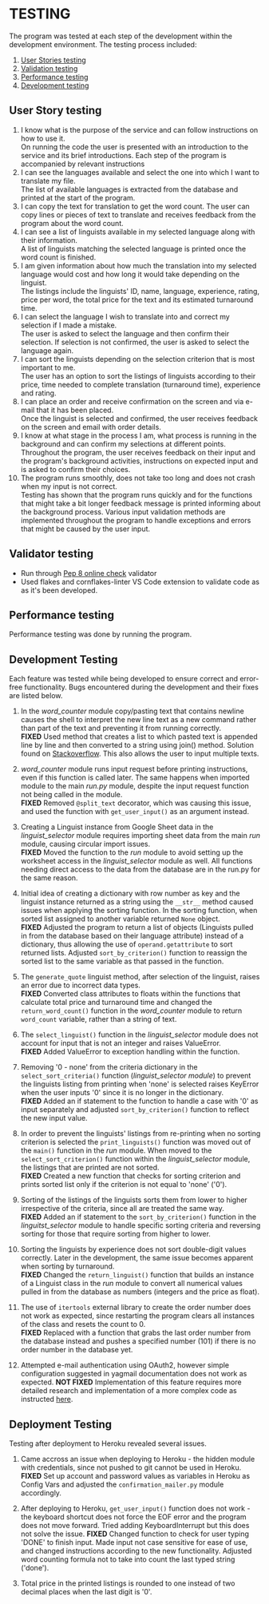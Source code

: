 # TESTING
The program was tested at each step of the development within the development environment. The testing process included:
1. [User Stories testing](#user-stories-testing)
2. [Validation testing](#validation-testing)
3. [Performance testing](#performance-testing)
4. [Development testing](#bugs-and-fixes)

## <a name="user-stories-testing"></a>User Story testing
1. I know what is the purpose of the service and can follow instructions on how to use it.<br>
    On running the code the user is presented with an introduction to the service and its brief introductions. Each step of the program is accompanied by relevant instructions
2. I can see the languages available and select the one into which I want to translate my file.<br>
    The list of available languages is extracted from the database and printed at the start of the program. 
3. I can copy the text for translation to get the word count.
    The user can copy lines or pieces of text to translate and receives feedback from the program about the word count.
4. I can see a list of linguists available in my selected language along with their information.<br>
    A list of linguists matching the selected language is printed once the word count is finished. 
5. I am given information about how much the translation into my selected language would cost and how long it would take depending on the linguist.<br>
    The listings include the linguists' ID, name, language, experience, rating, price per word, the total price for the text and its estimated turnaround time.
6. I can select the language I wish to translate into and correct my selection if I made a mistake.<br>
    The user is asked to select the language and then confirm their selection. If selection is not confirmed, the user is asked to select the language again.
7. I can sort the linguists depending on the selection criterion that is most important to me.<br>
    The user has an option to sort the listings of linguists according to their price, time needed to complete translation (turnaround time), experience and rating.<br>
8. I can place an order and receive confirmation on the screen and via e-mail that it has been placed.<br>
    Once the linguist is selected and confirmed, the user receives feedback on the screen and email with order details.
9. I know at what stage in the process I am, what process is running in the background and can confirm my selections at different points.<br>
    Throughout the program, the user receives feedback on their input and the program's background activities, instructions on expected input and is asked to confirm their choices.
10. The program runs smoothly, does not take too long and does not crash when my input is not correct.<br>
    Testing has shown that the program runs quickly and for the functions that might take a bit longer feedback message is printed informing about the background process. Various input validation methods are implemented throughout the program to handle exceptions and errors that might be caused by the user input.
  
## <a name="vlaidator-testing"></a>Validator testing 
- Run through [Pep 8 online check](http://pep8online.com/) validator
- Used flakes and cornflakes-linter VS Code extension to validate code as as it's been developed. 

## <a name="performance-testing"></a>Performance testing
Performance testing was done by running the program. 

## <a name="bugs-and-fixes"></a>Development Testing
Each feature was tested while being developed to ensure correct and error-free functionality.
Bugs encountered during the development and their fixes are listed below.

1. In the *word_counter* module copy/pasting text that contains newline causes the shell to interpret the new line text as a new command rather than part of the text and preventing it from running correctly.<br>
__FIXED__ Used method that creates a list to which pasted text is appended line by line and then converted to a string using join() method. Solution found on [Stackoverflow](https://stackoverflow.com/questions/34889012/how-to-paste-multiple-lines-of-text-into-python-input). This also allows the user to input multiple texts.

2. *word_counter* module runs input request before printing instructions, even if this function is called later. The same happens when imported module to the main *run.py* module, despite the input request function not being called in the module.<br>
__FIXED__ Removed `@split_text` decorator, which was causing this issue, and used the function with `get_user_input()` as an argument instead.

3. Creating a Linguist instance from Google Sheet data in the *linguist_selector* module requires importing sheet data from the main *run* module, causing circular import issues.<br>
__FIXED__ Moved the function to the *run* module to avoid setting up the worksheet access in the *linguist_selector* module as well. All functions needing direct access to the data from the database are in the run.py for the same reason.

4. Initial idea of creating a dictionary with row number as key and the linguist instance returned as a string using the `__str__` method caused issues when applying the sorting function. In the sorting function, when sorted list assigned to another variable returned `None` object.<br>
__FIXED__ Adjusted the program to return a list of objects (Linguists pulled in from the database based on their language attribute) instead of a dictionary, thus allowing the use of `operand.getattribute` to sort returned lists. 
Adjusted `sort_by_criterion()` function to reassign the sorted list to the same variable as that passed in the function.

5. The `generate_quote` linguist method, after selection of the linguist, raises an error due to incorrect data types.<br>
__FIXED__ Converted class attributes to floats within the functions that calculate total price and turnaround time and changed the `return_word_count()` function in the *word_counter* module to return `word_count` variable, rather than a string of text. 

6. The `select_linguist()` function in the *linguist_selector* module does not account for input that is not an integer and raises ValueError.<br>
__FIXED__ Added ValueError to exception handling within the function.

7. Removing '0 - none' from the criteria dictionary in the `select_sort_criteria()` function (*linguist_selector module*) to prevent the linguists listing from printing when 'none' is selected raises KeyError when the user inputs '0' since it is no longer in the dictionary.<br>
__FIXED__ Added an if statement to the function to handle a case with '0' as input separately and adjusted `sort_by_criterion()` function to reflect the new input value. 

8. In order to prevent the linguists' listings from re-printing when no sorting criterion is selected the `print_linguists()` function was moved out of the `main()` function in the  *run* module. When moved to the `select_sort_criterion()` function within the *linguist_selector* module, the listings that are printed are not sorted.<br>
__FIXED__ Created a new function that checks for sorting criterion and prints sorted list only if the criterion is not equal to 'none' ('0').

9. Sorting of the listings of the linguists sorts them from lower to higher irrespective of the criteria, since all are treated the same way.<br>
__FIXED__ Added an if statement to the `sort_by_criterion()` function in the *linguitst_selector* module to handle specific sorting criteria and reversing sorting for those that require sorting from higher to lower.

10. Sorting the linguists by experience does not sort double-digit values correctly. Later in the development, the same issue becomes apparent when sorting by turnaround.<br>
__FIXED__ Changed the `return_linguist()` function that builds an instance of a Linguist class in the *run* module to convert all numerical values pulled in from the database as numbers (integers and the price as float).

11. The use of `itertools` external library to create the order number does not work as expected, since restarting the program clears all instances of the class and resets the count to 0.<br>
__FIXED__ Replaced with a function that grabs the last order number from the database instead and pushes a specified number (101) if there is no order number in the database yet.

12. Attempted e-mail authentication using OAuth2, however simple configuration suggested in yagmail documentation does not work as expected. 
__NOT FIXED__ Implementation of this feature requires more detailed research and implementation of a more complex code as instructed [here](https://blog.macuyiko.com/post/2016/how-to-send-html-mails-with-oauth2-and-gmail-in-python.html).

## <a name="bugs-and-fixes"></a>Deployment Testing 
Testing after deployment to Heroku revealed several issues.

1. Came accross an issue when deploying to Heroku - the hidden module with credentials, since not pushed to git cannot be used in Heroku.
__FIXED__ Set up account and password values as variables in Heroku as Config Vars and adjusted the `confirmation_mailer.py` module accordingly.
 
2. After deploying to Heroku, `get_user_input()` function does not work - the keyboard shortcut does not force the EOF error and the program does not move forward. Tried adding KeyboardInterrupt but this does not solve the issue.
__FIXED__ Changed function to check for user typing 'DONE' to finish input. Made input not case sensitive for ease of use, and changed instructions according to the new functionality. Adjusted word counting formula not to take into count the last typed string ('done').

3. Total price in the printed listings is rounded to one instead of two decimal places when the last digit is '0'.